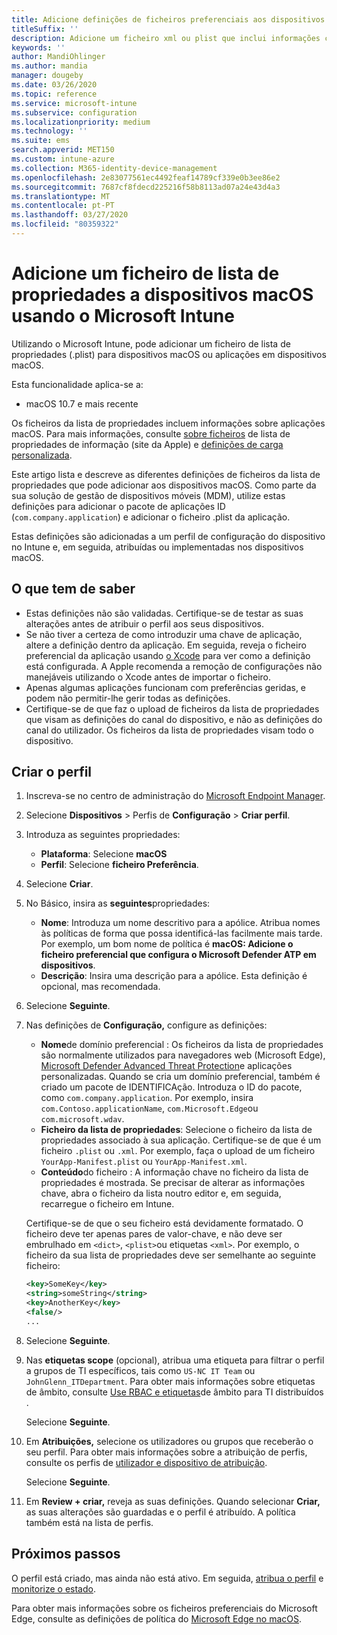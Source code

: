 ```yaml
---
title: Adicione definições de ficheiros preferenciais aos dispositivos macOS no Microsoft Intune - Azure / Microsoft Docs
titleSuffix: ''
description: Adicione um ficheiro xml ou plist que inclui informações chave sobre a sua aplicação. Utilize um perfil de configuração de ficheiro preferencial para alterar as informações chave no ficheiro da lista de propriedades e atribuí-la aos seus dispositivos macOS.
keywords: ''
author: MandiOhlinger
ms.author: mandia
manager: dougeby
ms.date: 03/26/2020
ms.topic: reference
ms.service: microsoft-intune
ms.subservice: configuration
ms.localizationpriority: medium
ms.technology: ''
ms.suite: ems
search.appverid: MET150
ms.custom: intune-azure
ms.collection: M365-identity-device-management
ms.openlocfilehash: 2e83077561ec4492feaf14789cf339e0b3ee86e2
ms.sourcegitcommit: 7687cf8fdecd225216f58b8113ad07a24e43d4a3
ms.translationtype: MT
ms.contentlocale: pt-PT
ms.lasthandoff: 03/27/2020
ms.locfileid: "80359322"
---
```

# <a name="add-a-property-list-file-to-macos-devices-using-microsoft-intune"></a>Adicione um ficheiro de lista de propriedades a dispositivos macOS usando o Microsoft Intune

Utilizando o Microsoft Intune, pode adicionar um ficheiro de lista de propriedades (.plist) para dispositivos macOS ou aplicações em dispositivos macOS.

Esta funcionalidade aplica-se a:

- macOS 10.7 e mais recente

Os ficheiros da lista de propriedades incluem informações sobre aplicações macOS. Para mais informações, consulte [sobre ficheiros](https://developer.apple.com/library/archive/documentation/General/Reference/InfoPlistKeyReference/Articles/AboutInformationPropertyListFiles.html) de lista de propriedades de informação (site da Apple) e [definições de carga personalizada](https://support.apple.com/guide/mdm/custom-mdm9abbdbe7/1/web/1).

Este artigo lista e descreve as diferentes definições de ficheiros da lista de propriedades que pode adicionar aos dispositivos macOS. Como parte da sua solução de gestão de dispositivos móveis (MDM), utilize estas definições para adicionar o pacote de aplicações ID (`com.company.application`) e adicionar o ficheiro .plist da aplicação.

Estas definições são adicionadas a um perfil de configuração do dispositivo no Intune e, em seguida, atribuídas ou implementadas nos dispositivos macOS.

## <a name="what-you-need-to-know"></a>O que tem de saber

- Estas definições não são validadas. Certifique-se de testar as suas alterações antes de atribuir o perfil aos seus dispositivos.
- Se não tiver a certeza de como introduzir uma chave de aplicação, altere a definição dentro da aplicação. Em seguida, reveja o ficheiro preferencial da aplicação usando [o Xcode](https://developer.apple.com/xcode/) para ver como a definição está configurada. A Apple recomenda a remoção de configurações não manejáveis utilizando o Xcode antes de importar o ficheiro.
- Apenas algumas aplicações funcionam com preferências geridas, e podem não permitir-lhe gerir todas as definições.
- Certifique-se de que faz o upload de ficheiros da lista de propriedades que visam as definições do canal do dispositivo, e não as definições do canal do utilizador. Os ficheiros da lista de propriedades visam todo o dispositivo.

## <a name="create-the-profile"></a>Criar o perfil

1. Inscreva-se no centro de administração do [Microsoft Endpoint Manager](https://go.microsoft.com/fwlink/?linkid=2109431).
2. Selecione **Dispositivos** > Perfis de **Configuração** > **Criar perfil**.
3. Introduza as seguintes propriedades:

    - **Plataforma**: Selecione **macOS**
    - **Perfil**: Selecione **ficheiro Preferência**.

4. Selecione **Criar**.
5. No Básico, insira as **seguintes**propriedades:

    - **Nome**: Introduza um nome descritivo para a apólice. Atribua nomes às políticas de forma que possa identificá-las facilmente mais tarde. Por exemplo, um bom nome de política é **macOS: Adicione o ficheiro preferencial que configura o Microsoft Defender ATP em dispositivos**.
    - **Descrição**: Insira uma descrição para a apólice. Esta definição é opcional, mas recomendada.

6. Selecione **Seguinte**.

7. Nas definições de **Configuração,** configure as definições:

    - **Nome**de domínio preferencial : Os ficheiros da lista de propriedades são normalmente utilizados para navegadores web (Microsoft Edge), [Microsoft Defender Advanced Threat Protection](https://docs.microsoft.com/windows/security/threat-protection/microsoft-defender-atp/microsoft-defender-atp-mac)e aplicações personalizadas. Quando se cria um domínio preferencial, também é criado um pacote de IDENTIFICAção. Introduza o ID do pacote, como `com.company.application`. Por exemplo, insira `com.Contoso.applicationName`, `com.Microsoft.Edge`ou `com.microsoft.wdav`.
    - **Ficheiro da lista de propriedades**: Selecione o ficheiro da lista de propriedades associado à sua aplicação. Certifique-se de que é um ficheiro `.plist` ou `.xml`. Por exemplo, faça o upload de um ficheiro `YourApp-Manifest.plist` ou `YourApp-Manifest.xml`.
    - **Conteúdo**do ficheiro : A informação chave no ficheiro da lista de propriedades é mostrada. Se precisar de alterar as informações chave, abra o ficheiro da lista noutro editor e, em seguida, recarregue o ficheiro em Intune.

    Certifique-se de que o seu ficheiro está devidamente formatado. O ficheiro deve ter apenas pares de valor-chave, e não deve ser embrulhado em `<dict>`, `<plist>`ou etiquetas `<xml>`. Por exemplo, o ficheiro da sua lista de propriedades deve ser semelhante ao seguinte ficheiro:

    ```xml
    <key>SomeKey</key>
    <string>someString</string>
    <key>AnotherKey</key>
    <false/>
    ...
    ```

8. Selecione **Seguinte**.
9. Nas **etiquetas scope** (opcional), atribua uma etiqueta para filtrar o perfil a grupos de TI específicos, tais como `US-NC IT Team` ou `JohnGlenn_ITDepartment`. Para obter mais informações sobre etiquetas de âmbito, consulte [Use RBAC e etiquetas](../fundamentals/scope-tags.md)de âmbito para TI distribuídos .

    Selecione **Seguinte**.

10. Em **Atribuições,** selecione os utilizadores ou grupos que receberão o seu perfil. Para obter mais informações sobre a atribuição de perfis, consulte os perfis de [utilizador e dispositivo de atribuição](device-profile-assign.md).

    Selecione **Seguinte**.

11. Em **Review + criar,** reveja as suas definições. Quando selecionar **Criar,** as suas alterações são guardadas e o perfil é atribuído. A política também está na lista de perfis.

## <a name="next-steps"></a>Próximos passos

O perfil está criado, mas ainda não está ativo. Em seguida, [atribua o perfil](device-profile-assign.md) e [monitorize o estado](device-profile-monitor.md).

Para obter mais informações sobre os ficheiros preferenciais do Microsoft Edge, consulte as definições de política do [Microsoft Edge no macOS](https://docs.microsoft.com/deployedge/configure-microsoft-edge-on-mac).
